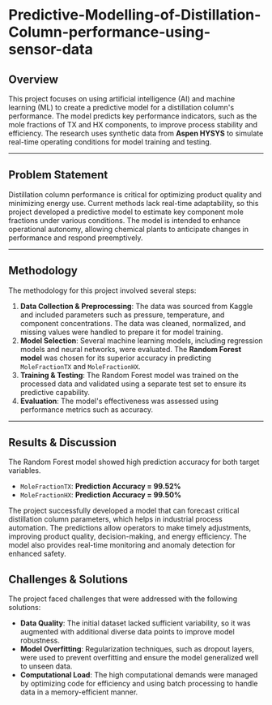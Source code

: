 # Predictive-Modelling-of-Distillation-Column-performance-using-sensor-data

## Overview
This project focuses on using artificial intelligence (AI) and machine learning (ML) to create a predictive model for a distillation column's performance. The model predicts key performance indicators, such as the mole fractions of TX and HX components, to improve process stability and efficiency. The research uses synthetic data from **Aspen HYSYS** to simulate real-time operating conditions for model training and testing.

***

## Problem Statement
Distillation column performance is critical for optimizing product quality and minimizing energy use. Current methods lack real-time adaptability, so this project developed a predictive model to estimate key component mole fractions under various conditions. The model is intended to enhance operational autonomy, allowing chemical plants to anticipate changes in performance and respond preemptively.

***

## Methodology
The methodology for this project involved several steps:
1.  **Data Collection & Preprocessing**: The data was sourced from Kaggle and included parameters such as pressure, temperature, and component concentrations. The data was cleaned, normalized, and missing values were handled to prepare it for model training.
2.  **Model Selection**: Several machine learning models, including regression models and neural networks, were evaluated. The **Random Forest model** was chosen for its superior accuracy in predicting `MoleFractionTX` and `MoleFractionHX`.
3.  **Training & Testing**: The Random Forest model was trained on the processed data and validated using a separate test set to ensure its predictive capability.
4.  **Evaluation**: The model's effectiveness was assessed using performance metrics such as accuracy.

***

## Results & Discussion
The Random Forest model showed high prediction accuracy for both target variables.
* `MoleFractionTX`: **Prediction Accuracy = 99.52%**
* `MoleFractionHX`: **Prediction Accuracy = 99.50%**

The project successfully developed a model that can forecast critical distillation column parameters, which helps in industrial process automation. The predictions allow operators to make timely adjustments, improving product quality, decision-making, and energy efficiency. The model also provides real-time monitoring and anomaly detection for enhanced safety.

## Challenges & Solutions
The project faced challenges that were addressed with the following solutions:
* **Data Quality**: The initial dataset lacked sufficient variability, so it was augmented with additional diverse data points to improve model robustness.
* **Model Overfitting**: Regularization techniques, such as dropout layers, were used to prevent overfitting and ensure the model generalized well to unseen data.
* **Computational Load**: The high computational demands were managed by optimizing code for efficiency and using batch processing to handle data in a memory-efficient manner.
